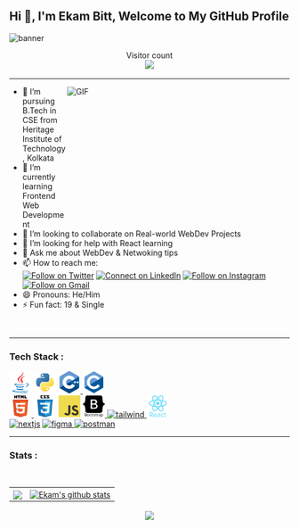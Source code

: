 ## Hi 👋, I'm Ekam Bitt, Welcome to My GitHub Profile

![banner](https://user-images.githubusercontent.com/74407205/231990386-c5d1c57e-da3d-467e-9d66-0614fe7a72c2.png)

<p align="center"> 
  Visitor count<br>
  <img src="https://profile-counter.glitch.me/Ekam-Bitt/count.svg" />
</p>

---

<img align="right" alt="GIF" src="https://camo.githubusercontent.com/5ddf73ad3a205111cf8c686f687fc216c2946a75005718c8da5b837ad9de78c9/68747470733a2f2f7468756d62732e6766796361742e636f6d2f4576696c4e657874446576696c666973682d736d616c6c2e676966" width="400px" height="250" />

- 🔭 I’m pursuing B.Tech in CSE from Heritage Institute of Technology, Kolkata
- 🌱 I’m currently learning Frontend Web Development
- 👯 I’m looking to collaborate on Real-world WebDev Projects
- 🤔 I’m looking for help with React learning
- 💬 Ask me about WebDev & Netwoking tips
- 📫 How to reach me: <br> [![Follow on Twitter](https://img.shields.io/badge/--twitter?label=Twitter&logo=Twitter&style=social)](https://twitter.com/BittEkam) [![Connect on LinkedIn](https://img.shields.io/badge/--linkedin?label=LinkedIn&logo=LinkedIn&style=social)](https://www.linkedin.com/in/ekam-bitt-584645203/) [![Follow on Instagram](https://img.shields.io/badge/--instagram?label=Instagram&logo=Instagram&style=social)](https://www.instagram.com/ekam.bitt28/) [![Follow on Gmail](https://img.shields.io/badge/--gmail?label=Gmail&logo=Gmail&style=social)](mailto:ekambitt@gmail.com)
- 😄 Pronouns: He/Him
- ⚡ Fun fact: 19 & Single

<br>

---

<h3 align="left">Tech Stack :</h3>

<a href="" target="_blank"><img src="https://raw.githubusercontent.com/devicons/devicon/master/icons/java/java-original.svg" alt="java" height="40" width="40" /></a>
<a href="" target="_blank"><img src="https://raw.githubusercontent.com/devicons/devicon/master/icons/python/python-original.svg" alt="python" height="40" width="40" /></a>
<a href="" target="_blank" rel="noreferrer"> <img src="https://raw.githubusercontent.com/devicons/devicon/master/icons/cplusplus/cplusplus-original.svg" alt="cplusplus" width="40" height="40"/> </a>
<a href="" target="_blank" rel="noreferrer"> <img src="https://raw.githubusercontent.com/devicons/devicon/master/icons/c/c-original.svg" alt="cplusplus" width="40" height="40"/> </a> <br>
<a href="" target="_blank" rel="noreferrer"> <img src="https://raw.githubusercontent.com/devicons/devicon/master/icons/html5/html5-original-wordmark.svg" alt="html5" width="40" height="40"/> </a>
<a href="" target="_blank" rel="noreferrer"> <img src="https://raw.githubusercontent.com/devicons/devicon/master/icons/css3/css3-original-wordmark.svg" alt="css3" width="40" height="40"/></a>
<a href="" target="_blank" rel="noreferrer"> <img src="https://raw.githubusercontent.com/devicons/devicon/master/icons/javascript/javascript-original.svg" alt="javascript" width="40" height="40"/></a>
<a href="" target="_blank" rel="noreferrer"> <img src="https://raw.githubusercontent.com/devicons/devicon/master/icons/bootstrap/bootstrap-plain-wordmark.svg" alt="bootstrap" width="40" height="40"/> </a> 
<a href="" target="_blank" rel="noreferrer"> <img src="https://www.vectorlogo.zone/logos/tailwindcss/tailwindcss-icon.svg" alt="tailwind" width="40" height="40"/> </a> 
<a href="" target="_blank" rel="noreferrer"> <img src="https://raw.githubusercontent.com/devicons/devicon/master/icons/react/react-original-wordmark.svg" alt="tailwind" width="40" height="40"/> </a> <br>
<a href="" target="_blank" rel="noreferrer"> <img src="https://www.vectorlogo.zone/logos/google_cloud/google_cloud-icon.svg" alt="nextjs" width="40" height="40"/></a>
<a href="" target="_blank" rel="noreferrer"> <img src="https://www.vectorlogo.zone/logos/figma/figma-icon.svg" alt="figma" width="40" height="40"/> </a>
<a href="" target="_blank" rel="noreferrer"> <img src="https://www.vectorlogo.zone/logos/getpostman/getpostman-icon.svg" alt="postman" width="40" height="40"/> </a>
 
---

<h3 align="left">Stats : </h3>


<br />

<table align="center">
<tr>
<td>
<a href="https://github.com/Ekam-Bitt/github-readme-stats"><img align="center" src="https://github-readme-stats.vercel.app/api/top-langs/?username=Ekam-Bitt&layout=compact&theme=radical&hide_border=true" height="200"/></a>
</td>
<td>
<a href="https://github.com/Ekam-Bitt/github-readme-stats"><img align="center" src="https://github-readme-stats.vercel.app/api?username=Ekam-Bitt&show_icons=true&include_all_commits=true&theme=radical&hide_border=true" alt="Ekam's github stats" height="200" /></a>
</td>
</tr>
</table>
<!-- <br> -->
<p align="center">
<img align="center" src="https://github-readme-streak-stats.herokuapp.com/?user=Ekam-Bitt&theme=black-ice&hide_border=true&stroke=0000&background=060A0CD" />
</p>
<br>
